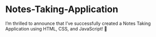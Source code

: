 # Notes-Taking-Application
I’m thrilled to announce that I’ve successfully created a Notes Taking Application using HTML, CSS, and JavaScript! 🎉
